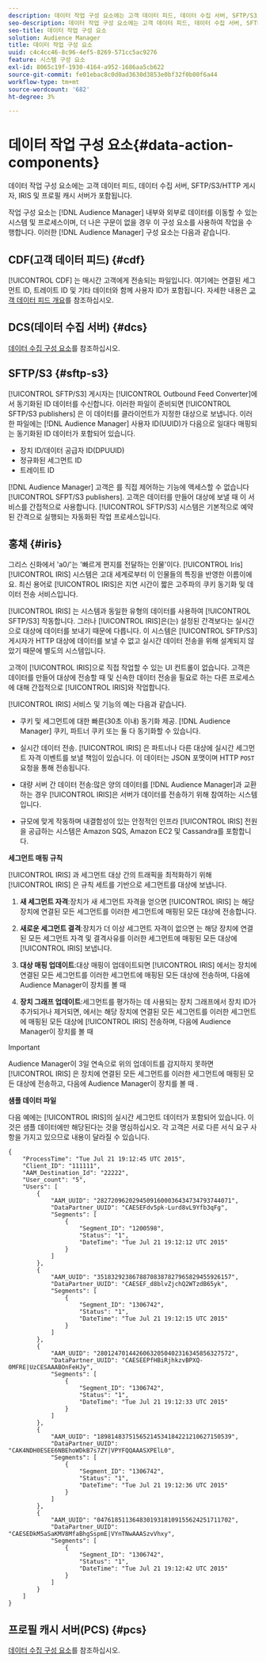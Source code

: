 ```yaml
---
description: 데이터 작업 구성 요소에는 고객 데이터 피드, 데이터 수집 서버, SFTP/S3/HTTP 게시자, IRIS 및 프로필 캐시 서버가 포함됩니다.
seo-description: 데이터 작업 구성 요소에는 고객 데이터 피드, 데이터 수집 서버, SFTP/S3/HTTP 게시자, IRIS 및 프로필 캐시 서버가 포함됩니다.
seo-title: 데이터 작업 구성 요소
solution: Audience Manager
title: 데이터 작업 구성 요소
uuid: c4c4cc46-8c96-4ef5-8269-571cc5ac9276
feature: 시스템 구성 요소
exl-id: 8065c19f-1930-4164-a952-1686aa5cb622
source-git-commit: fe01ebac8c0d0ad3630d3853e0bf32f0b00f6a44
workflow-type: tm+mt
source-wordcount: '682'
ht-degree: 3%

---
```


# 데이터 작업 구성 요소{#data-action-components}

데이터 작업 구성 요소에는 고객 데이터 피드, 데이터 수집 서버, SFTP/S3/HTTP 게시자, IRIS 및 프로필 캐시 서버가 포함됩니다.

<!-- 

c_compact.xml

 -->

작업 구성 요소는 [!DNL Audience Manager] 내부와 외부로 데이터를 이동할 수 있는 시스템 및 프로세스이며, 더 나은 구문이 없을 경우 이 구성 요소를 사용하여 작업을 수행합니다. 이러한 [!DNL Audience Manager] 구성 요소는 다음과 같습니다.

## CDF(고객 데이터 피드) {#cdf}

[!UICONTROL CDF] 는 매시간 고객에게 전송되는 파일입니다. 여기에는 연결된 세그먼트 ID, 트레이트 ID 및 기타 데이터와 함께 사용자 ID가 포함됩니다. 자세한 내용은 [고객 데이터 피드 개요](../../features/cdf-files.md)를 참조하십시오.

## DCS(데이터 수집 서버) {#dcs}

[데이터 수집 구성 요소](../../reference/system-components/components-data-collection.md)를 참조하십시오.

## SFTP/S3 {#sftp-s3}

[!UICONTROL SFTP/S3] 게시자는 [!UICONTROL Outbound Feed Converter]에서 동기화된 ID 데이터를 수신합니다. 이러한 파일이 준비되면 [!UICONTROL SFTP/S3 publishers] 은 이 데이터를 클라이언트가 지정한 대상으로 보냅니다. 이러한 파일에는 [!DNL Audience Manager] 사용자 ID(UUID)가 다음으로 일대다 매핑되는 동기화된 ID 데이터가 포함되어 있습니다.

* 장치 ID/데이터 공급자 ID(DPUUID)
* 정규화된 세그먼트 ID
* 트레이트 ID

[!DNL Audience Manager] 고객은 를 직접 제어하는 기능에 액세스할 수 없습니다 [!UICONTROL SFPT/S3 publishers]. 고객은 데이터를 만들어 대상에 보낼 때 이 서비스를 간접적으로 사용합니다. [!UICONTROL SFTP/S3] 시스템은 기본적으로 예약된 간격으로 실행되는 자동화된 작업 프로세스입니다.

## 홍채 {#iris}

그리스 신화에서 &#39;a0/&#39;는 &#39;빠르게 편지를 전달하는 인물&#39;이다. [!UICONTROL Iris] [!UICONTROL IRIS] 시스템은 고대 세계로부터 이 인물들의 특징을 반영한 이름이에요. 최신 용어로 [!UICONTROL IRIS]은 지연 시간이 짧은 고주파의 쿠키 동기화 및 데이터 전송 서비스입니다.

[!UICONTROL IRIS] 는 시스템과 동일한 유형의 데이터를 사용하여  [!UICONTROL SFTP/S3] 작동합니다. 그러나 [!UICONTROL IRIS]은(는) 설정된 간격보다는 실시간으로 대상에 데이터를 보내기 때문에 다릅니다. 이 시스템은 [!UICONTROL SFTP/S3] 게시자가 HTTP 대상에 데이터를 보낼 수 없고 실시간 데이터 전송을 위해 설계되지 않았기 때문에 별도의 시스템입니다.

고객이 [!UICONTROL IRIS]으로 직접 작업할 수 있는 UI 컨트롤이 없습니다. 고객은 데이터를 만들어 대상에 전송할 때 및 신속한 데이터 전송을 필요로 하는 다른 프로세스에 대해 간접적으로 [!UICONTROL IRIS]와 작업합니다.

[!UICONTROL IRIS] 서비스 및 기능의 예는 다음과 같습니다.

* 쿠키 및 세그먼트에 대한 빠른(30초 이내) 동기화 제공. [!DNL Audience Manager] 쿠키, 파트너 쿠키 또는 둘 다 동기화할 수 있습니다.
* 실시간 데이터 전송. [!UICONTROL IRIS] 은 파트너나 다른 대상에 실시간 세그먼트 자격 이벤트를 보낼 책임이 있습니다. 이 데이터는 JSON 포맷이며 HTTP `POST` 요청을 통해 전송됩니다.

* 대량 서버 간 데이터 전송:많은 양의 데이터를 [!DNL Audience Manager]과 교환하는 경우 [!UICONTROL IRIS]은 서버가 데이터를 전송하기 위해 참여하는 시스템입니다.

* 규모에 맞게 작동하며 내결함성이 있는 안정적인 인프라 [!UICONTROL IRIS] 전원을 공급하는 시스템은 Amazon SQS, Amazon EC2 및 Cassandra를 포함합니다.

**세그먼트 매핑 규칙**

[!UICONTROL IRIS] 과 세그먼트 대상 간의 트래픽을 최적화하기 위해 [!UICONTROL IRIS] 은 규칙 세트를 기반으로 세그먼트를 대상에 보냅니다.

1. **새 세그먼트 자격**:장치가 새 세그먼트 자격을 얻으면  [!UICONTROL IRIS] 는 해당 장치에 연결된 모든 세그먼트를 이러한 세그먼트에 매핑된 모든 대상에 전송합니다.

1. **새로운 세그먼트 결격**:장치가 더 이상 세그먼트 자격이 없으면 는 해당 장치에 연결된 모든 세그먼트 자격 및 결격사유를 이러한 세그먼트에 매핑된 모든 대상에  [!UICONTROL IRIS] 보냅니다.

1. **대상 매핑 업데이트**:대상 매핑이 업데이트되면  [!UICONTROL IRIS] 에서는 장치에 연결된 모든 세그먼트를 이러한 세그먼트에 매핑된 모든 대상에 전송하며, 다음에 Audience Manager이 장치를 볼 때

1. **장치 그래프 업데이트**:세그먼트를 평가하는 데 사용되는 장치 그래프에서 장치 ID가 추가되거나 제거되면, 에서는 해당 장치에 연결된 모든 세그먼트를 이러한 세그먼트에 매핑된 모든 대상에  [!UICONTROL IRIS] 전송하며, 다음에 Audience Manager이 장치를 볼 때

>[!IMPORTANT]
>
>Audience Manager이 3일 연속으로 위의 업데이트를 감지하지 못하면 [!UICONTROL IRIS] 은 장치에 연결된 모든 세그먼트를 이러한 세그먼트에 매핑된 모든 대상에 전송하고, 다음에 Audience Manager이 장치를 볼 때 .

**샘플 데이터 파일**

다음 예에는 [!UICONTROL IRIS]의 실시간 세그먼트 데이터가 포함되어 있습니다. 이것은 샘플 데이터에만 해당된다는 것을 명심하십시오. 각 고객은 서로 다른 서식 요구 사항을 가지고 있으므로 내용이 달라질 수 있습니다.

```
{
    "ProcessTime": "Tue Jul 21 19:12:45 UTC 2015",
    "Client_ID": "111111",
    "AAM_Destination_Id": "22222",
    "User_count": "5",
    "Users": [
        {
            "AAM_UUID": "28272096202945091600036434734793744071",
            "DataPartner_UUID": "CAESEFdv5pk-Lurd8vL9Yfb3qFg",
            "Segments": [
                {
                    "Segment_ID": "1200598",
                    "Status": "1",
                    "DateTime": "Tue Jul 21 19:12:12 UTC 2015"
                }
            ]
        },
        {
            "AAM_UUID": "35183292386788708387827965829455926157",
            "DataPartner_UUID": "CAESEF_d8blvZjchQ2WTzdB65yk",
            "Segments": [
                {
                    "Segment_ID": "1306742",
                    "Status": "1",
                    "DateTime": "Tue Jul 21 19:12:15 UTC 2015"
                }
            ]
        },
        {
            "AAM_UUID": "28012470144260632050402316345856327572",
            "DataPartner_UUID": "CAESEEPfHBiRjhkzvBPXQ-0MFRE|UzCESAAABOnFeHJy",
            "Segments": [
                {
                    "Segment_ID": "1306742",
                    "Status": "1",
                    "DateTime": "Tue Jul 21 19:12:33 UTC 2015"
                }
            ]
        },
        {
            "AAM_UUID": "18981483751565214534184221210627150539",
            "DataPartner_UUID": "CAK4NDH0ESEE6NBEhoWDkB7s7ZY|VPYFQQAAASXPElL0",
            "Segments": [
                {
                    "Segment_ID": "1306742",
                    "Status": "1",
                    "DateTime": "Tue Jul 21 19:12:36 UTC 2015"
                }
            ]
        },
        {
            "AAM_UUID": "04761851136483019318109155624251711702",
            "DataPartner_UUID": "CAESEDkM5aSaKMV8MfaBhgSspmE|VYnTNwAAASzvVhxy",
            "Segments": [
                {
                    "Segment_ID": "1306742",
                    "Status": "1",
                    "DateTime": "Tue Jul 21 19:12:42 UTC 2015"
                }
            ]
        }
    ]
}
```

## 프로필 캐시 서버(PCS) {#pcs}

[데이터 수집 구성 요소](../../reference/system-components/components-data-collection.md)를 참조하십시오.
